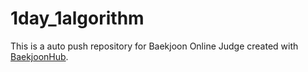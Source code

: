 # 1day_1algorithm
This is a auto push repository for Baekjoon Online Judge created with [BaekjoonHub](https://github.com/BaekjoonHub/BaekjoonHub).
